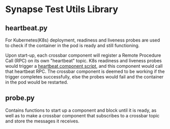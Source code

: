 # Synapse Test Utils Library

## heartbeat.py

For Kubernetes(K8s) deployment, readiness and liveness probes are used to check if the container in the pod is ready and still functioning.

Upon start-up, each crossbar component will register a Remote Procedure Call (RPC) on its own "heartbeat" topic. K8s readiness and liveness probes would trigger a [heartbeat component script](heartbeat.py), and this component would call that heartbeat RPC. The crossbar component is deemed to be working if the trigger completes successfully, else the probes would fail and the container in the pod would be restarted.

## probe.py

Contains functions to start up a component and block until it is ready, as well as to make a crossbar component that subscribes to a crossbar topic and store the messages it receives.
